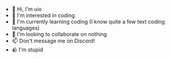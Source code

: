 - 👋 Hi, I'm uio
- 👀 I'm interested in coding
- 🌱 I'm currently learning coding (I know quite a few text coding languages)
- 💞️ I'm looking to collaborate on nothing
- 📫 Don't message me on Discord!
- 🪨 I'm stupid

<!---
hi
--->
